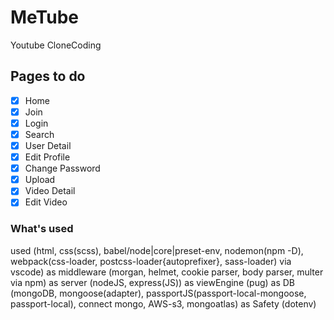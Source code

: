 # MeTube

Youtube CloneCoding

## Pages to do

- [x] Home
- [x] Join
- [x] Login
- [x] Search
- [x] User Detail
- [x] Edit Profile
- [x] Change Password
- [x] Upload
- [x] Video Detail
- [x] Edit Video

### What's used

used (html, css(scss), babel/node|core|preset-env, nodemon(npm -D), webpack(css-loader, postcss-loader{autoprefixer}, sass-loader) via vscode)
as middleware (morgan, helmet, cookie parser, body parser, multer via npm)
as server (nodeJS, express(JS))
as viewEngine (pug)
as DB (mongoDB, mongoose(adapter), passportJS(passport-local-mongoose, passport-local), connect mongo, AWS-s3, mongoatlas)
as Safety (dotenv)
